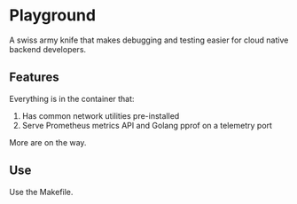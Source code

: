 # Playground

A swiss army knife that makes debugging and testing easier for cloud native backend developers.

## Features

Everything is in the container that:

1. Has common network utilities pre-installed
2. Serve Prometheus metrics API and Golang pprof on a telemetry port

More are on the way.

## Use

Use the Makefile. 